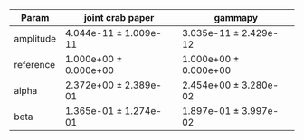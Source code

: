 <html>
 <head>
  <meta charset="utf-8"/>
  <meta content="text/html;charset=UTF-8" http-equiv="Content-type"/>
 </head>
 <body>
  <table>
   <thead>
    <tr>
     <th>Param</th>
     <th>joint crab paper</th>
     <th>gammapy</th>
    </tr>
   </thead>
   <tr>
    <td>amplitude</td>
    <td>4.044e-11 ± 1.009e-11</td>
    <td>3.035e-11 ± 2.429e-12</td>
   </tr>
   <tr>
    <td>reference</td>
    <td>1.000e+00 ± 0.000e+00</td>
    <td>1.000e+00 ± 0.000e+00</td>
   </tr>
   <tr>
    <td>alpha</td>
    <td>2.372e+00 ± 2.389e-01</td>
    <td>2.454e+00 ± 3.280e-02</td>
   </tr>
   <tr>
    <td>beta</td>
    <td>1.365e-01 ± 1.274e-01</td>
    <td>1.897e-01 ± 3.997e-02</td>
   </tr>
  </table>
 </body>
</html>

